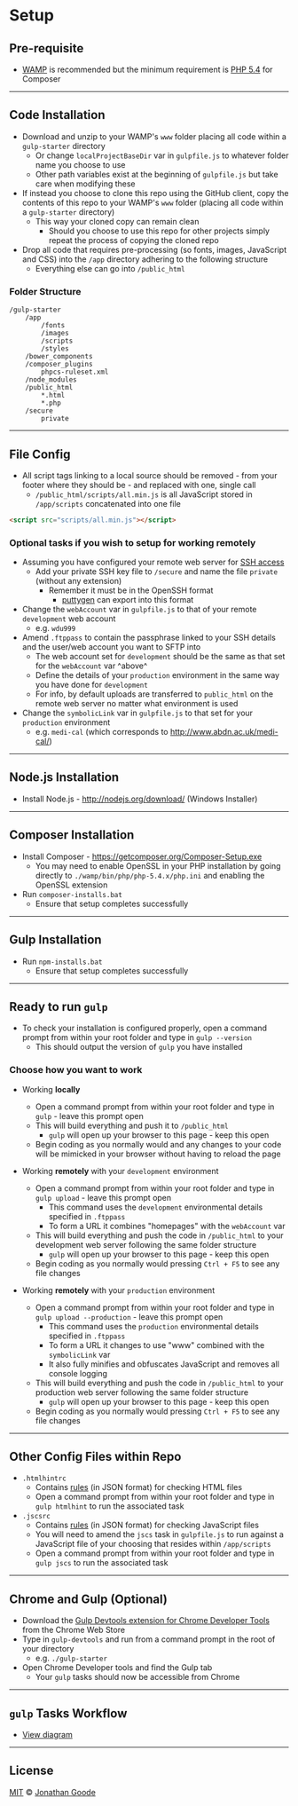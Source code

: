 # Setup

## Pre-requisite

* [WAMP](http://www.wampserver.com/en/#download-wrapper) is recommended but the minimum requirement is [PHP 5.4](http://windows.php.net/download/) for Composer

---

## Code Installation

* Download and unzip to your WAMP's `www` folder placing all code within a `gulp-starter` directory
  * Or change `localProjectBaseDir` var in `gulpfile.js` to whatever folder name you choose to use
  * Other path variables exist at the beginning of `gulpfile.js` but take care when modifying these
* If instead you choose to clone this repo using the GitHub client, copy the contents of this repo to your WAMP's `www` folder (placing all code within a `gulp-starter` directory)
  * This way your cloned copy can remain clean
    * Should you choose to use this repo for other projects simply repeat the process of copying the cloned repo
* Drop all code that requires pre-processing (so fonts, images, JavaScript and CSS) into the `/app` directory adhering to the following structure
  * Everything else can go into `/public_html`

### Folder Structure

```
/gulp-starter
    /app
        /fonts
        /images
        /scripts
        /styles
    /bower_components
    /composer_plugins
        phpcs-ruleset.xml
    /node_modules
    /public_html
        *.html
        *.php
    /secure
        private
```

---

## File Config

* All script tags linking to a local source should be removed - from your footer where they should be - and replaced with one, single call
  * `/public_html/scripts/all.min.js` is all JavaScript stored in `/app/scripts` concatenated into one file
```html
<script src="scripts/all.min.js"></script>
```

### Optional tasks if you wish to setup for working remotely

* Assuming you have configured your remote web server for [SSH access](http://kb.site5.com/shell-access-ssh/how-to-generate-ssh-keys-and-connect-to-your-account-with-putty/)
  * Add your private SSH key file to `/secure` and name the file `private` (without any extension)
    * Remember it must be in the OpenSSH format
        * [puttygen](http://the.earth.li/~sgtatham/putty/latest/x86/puttygen.exe) can export into this format
* Change the `webAccount` var in `gulpfile.js` to that of your remote `development` web account
  * e.g. `wdu999`
* Amend `.ftppass` to contain the passphrase linked to your SSH details and the user/web account you want to SFTP into
    * The web account set for `development` should be the same as that set for the `webAccount` var ^above^
    * Define the details of your `production` environment in the same way you have done for `development`
    * For info, by default uploads are transferred to `public_html` on the remote web server no matter what environment is used
* Change the `symbolicLink` var in `gulpfile.js` to that set for your `production` environment
  * e.g. `medi-cal` (which corresponds to http://www.abdn.ac.uk/medi-cal/)

---

## Node.js Installation

* Install Node.js - http://nodejs.org/download/ (Windows Installer)

---

## Composer Installation

* Install Composer - https://getcomposer.org/Composer-Setup.exe
  * You may need to enable OpenSSL in your PHP installation by going directly to `./wamp/bin/php/php-5.4.x/php.ini` and enabling the OpenSSL extension
* Run `composer-installs.bat`
  * Ensure that setup completes successfully

---

## Gulp Installation

* Run `npm-installs.bat`
  * Ensure that setup completes successfully

---

## Ready to run `gulp`

* To check your installation is configured properly, open a command prompt from within your root folder and type in `gulp --version`
  * This should output the version of `gulp` you have installed

### Choose how you want to work

* Working **locally**
    * Open a command prompt from within your root folder and type in `gulp` - leave this prompt open
    * This will build everything and push it to `/public_html`
      * `gulp` will open up your browser to this page - keep this open
    * Begin coding as you normally would and any changes to your code will be mimicked in your browser without having to reload the page

* Working **remotely** with your `development` environment
    * Open a command prompt from within your root folder and type in `gulp upload` - leave this prompt open
      * This command uses the `development` environmental details specified in `.ftppass`
      * To form a URL it combines "homepages" with the `webAccount` var
    * This will build everything and push the code in `/public_html` to your development web server following the same folder structure
      * `gulp` will open up your browser to this page - keep this open
    * Begin coding as you normally would pressing `Ctrl + F5` to see any file changes

* Working **remotely** with your `production` environment
    * Open a command prompt from within your root folder and type in `gulp upload --production` - leave this prompt open
      * This command uses the `production` environmental details specified in `.ftppass`
      * To form a URL it changes to use "www" combined with the `symbolicLink` var
      * It also fully minifies and obfuscates JavaScript and removes all console logging
    * This will build everything and push the code in `/public_html` to your production web server following the same folder structure
      * `gulp` will open up your browser to this page - keep this open
    * Begin coding as you normally would pressing `Ctrl + F5` to see any file changes

---

## Other Config Files within Repo

* `.htmlhintrc`
  * Contains [rules](https://github.com/yaniswang/HTMLHint/wiki/Rules) (in JSON format) for checking HTML files
  * Open a command prompt from within your root folder and type in `gulp htmlhint` to run the associated task
* `.jscsrc`
  * Contains [rules](https://github.com/mdevils/node-jscs#rules) (in JSON format) for checking JavaScript files
  * You will need to amend the `jscs` task in `gulpfile.js` to run against a JavaScript file of your choosing that resides within `/app/scripts`
  * Open a command prompt from within your root folder and type in `gulp jscs` to run the associated task

---

## Chrome and Gulp (Optional)

* Download the [Gulp Devtools extension for Chrome Developer Tools](https://chrome.google.com/webstore/detail/gulp-devtools/ojpmgjhofceebfifeajnjojpokebkkji) from the Chrome Web Store
* Type in `gulp-devtools` and run from a command prompt in the root of your directory
  * e.g. `./gulp-starter`
* Open Chrome Developer tools and find the Gulp tab
  * Your `gulp` tasks should now be accessible from Chrome

---

## `gulp` Tasks Workflow

* [View diagram](https://www.lucidchart.com/documents/embeddedchart/4ff39dc5-3ddf-418a-a96b-f5e1460dd77e/0)

---

## License

[MIT](http://opensource.org/licenses/MIT) © [Jonathan Goode](http://jonathangoode.co.uk)